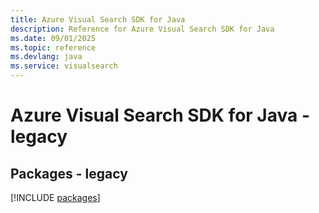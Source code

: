 ```yaml
---
title: Azure Visual Search SDK for Java
description: Reference for Azure Visual Search SDK for Java
ms.date: 09/01/2025
ms.topic: reference
ms.devlang: java
ms.service: visualsearch
---
```

# Azure Visual Search SDK for Java - legacy
## Packages - legacy
[!INCLUDE [packages](visual-search-index.md)]